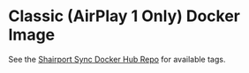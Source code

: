 # Classic (AirPlay 1 Only) Docker Image

See the [Shairport Sync Docker Hub Repo](https://hub.docker.com/r/mikebrady/shairport-sync) for available tags.

